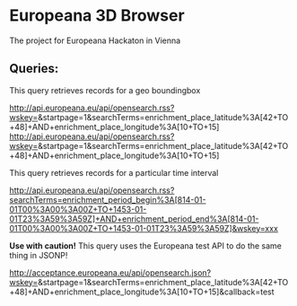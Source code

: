# Europeana 3D Browser

The project for Europeana Hackaton in Vienna

## Queries:

This query retrieves records for a geo boundingbox

http://api.europeana.eu/api/opensearch.rss?wskey=<API-KEY>&startpage=1&searchTerms=enrichment_place_latitude%3A[42+TO+48]+AND+enrichment_place_longitude%3A[10+TO+15]
http://api.europeana.eu/api/opensearch.rss?wskey=<API-KEY>&startpage=1&searchTerms=enrichment_place_latitude%3A[42+TO+48]+AND+enrichment_place_longitude%3A[10+TO+15]

This query retrieves records for a particular time interval

http://api.europeana.eu/api/opensearch.rss?searchTerms=enrichment_period_begin%3A[814-01-01T00%3A00%3A00Z+TO+1453-01-01T23%3A59%3A59Z]+AND+enrichment_period_end%3A[814-01-01T00%3A00%3A00Z+TO+1453-01-01T23%3A59%3A59Z]&wskey=xxx

__Use with caution!__ This query uses the Europeana test API to do the same thing in JSONP!

http://acceptance.europeana.eu/api/opensearch.json?wskey=<API-KEY>&startpage=1&searchTerms=enrichment_place_latitude%3A[42+TO+48]+AND+enrichment_place_longitude%3A[10+TO+15]&callback=test